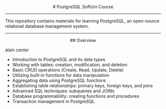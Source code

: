 <center>
# PostgreSQL SoftUni Course
</center>

---

This repository contains materials for learning PostgreSQL, an open-source relational database management system. 

---

<center>
## Overview
</center>

alain center
- Introduction to PostgreSQL and its data types
- Working with tables: creation, modification, and deletion
- Basic CRUD operations (Create, Read, Update, Delete)
- Utilizing built-in functions for data manipulation
- Aggregating data using PostgreSQL functions
- Establishing table relationships: primary keys, foreign keys, and joins
- Advanced SQL techniques: subqueries and JOINs
- Database programmability: creating functions and procedures
- Transaction management in PostgreSQL

